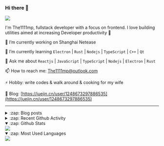 ### Hi there 👋

![](https://komarev.com/ghpvc/?username=1111mp&color=green)

I'm The1111mp, fullstack developer with a focus on frontend. I love building utilities aimed at increasing Developer productivity 🙌

🔭 I’m currently working on Shanghai Netease

🌱 I’m currently learning `Electron` | `Rust` | `Nodejs` | `TypeScript` | `C++` | `Qt`

💬 Ask me about `Reactjs` | `JavaScript` | `TypeScript` | `Nodejs` | `Electron` | `Rust`

📫 How to reach me: <a href="mailto:The1111mp@outlook.com">The1111mp@outlook.com</a>

⚡ Hobby: write codes & walk around & cooking for my wife

📖 Blog: [https://juejin.cn/user/1248673297886535](https://juejin.cn/user/1248673297886535)

***

<details>
  <summary>:zap: Blog posts</summary>

  - [这里有从零开始构建现代化前端UI组件库所需要的一切](https://juejin.cn/post/7324011329883045915)
  - [使用 nvm-desktop 轻松安装和管理多个 node 版本](https://juejin.cn/post/7267791228872179727)
  - [Electron 中集成 SQLite3 数据库的最佳实践](https://juejin.cn/post/7202807471881306172)
  - [从0开发IM，单聊群聊在线离线消息以及消息的已读未读功能](https://juejin.cn/post/7202583557751865401)
  - [Electron（网页）中实现接近微信消息发送体验的消息输入框及界面](https://juejin.cn/post/7252505446396575781)
  - [Qt中基于QWebEngineView和QWebChannel实现与web的交互](https://juejin.cn/post/7238423148555501629)
</details>

<details>
  <summary>:zap: Recent Github Activity</summary>

  <!--START_SECTION:activity-->
1. 🗣 Commented on [#8255](https://github.com/tauri-apps/tauri/issues/8255#issuecomment-2198004346) in [tauri-apps/tauri](https://github.com/tauri-apps/tauri)
2. 🗣 Commented on [#96](https://github.com/1111mp/nvm-desktop/issues/96#issuecomment-2196682306) in [1111mp/nvm-desktop](https://github.com/1111mp/nvm-desktop)
3. 🗣 Commented on [#98](https://github.com/1111mp/nvm-desktop/issues/98#issuecomment-2196075439) in [1111mp/nvm-desktop](https://github.com/1111mp/nvm-desktop)
4. 🗣 Commented on [#96](https://github.com/1111mp/nvm-desktop/issues/96#issuecomment-2196035024) in [1111mp/nvm-desktop](https://github.com/1111mp/nvm-desktop)
5. 🗣 Commented on [#96](https://github.com/1111mp/nvm-desktop/issues/96#issuecomment-2191006919) in [1111mp/nvm-desktop](https://github.com/1111mp/nvm-desktop)
6. 🎉 Merged PR [#30](https://github.com/1111mp/im_server/pull/30) in [1111mp/im_server](https://github.com/1111mp/im_server)
7. 🗣 Commented on [#97](https://github.com/1111mp/nvm-desktop/issues/97#issuecomment-2181827855) in [1111mp/nvm-desktop](https://github.com/1111mp/nvm-desktop)
8. 🗣 Commented on [#96](https://github.com/1111mp/nvm-desktop/issues/96#issuecomment-2174928274) in [1111mp/nvm-desktop](https://github.com/1111mp/nvm-desktop)
9. 🗣 Commented on [#95](https://github.com/1111mp/nvm-desktop/issues/95#issuecomment-2169167789) in [1111mp/nvm-desktop](https://github.com/1111mp/nvm-desktop)
10. ❗ Opened issue [#7632](https://github.com/DaoCloud/public-image-mirror/issues/7632) in [DaoCloud/public-image-mirror](https://github.com/DaoCloud/public-image-mirror)
  <!--END_SECTION:activity-->
</details>

<details open>
  <summary>:zap: Github Stats</summary>

  <img align="center" src="https://github-readme-stats-sigma-five.vercel.app/api?username=1111mp&show_icons=true&hide_border=true&theme=gruvbox" />
</details>

<details open>
  <summary>:zap: Most Used Languages</summary>

  <img align="center" src="https://github-readme-stats-sigma-five.vercel.app/api/top-langs/?username=1111mp&layout=compact&show_icons=true&hide_border=true&theme=gruvbox" />
</details>


<!--
**1111mp/1111mp** is a ✨ _special_ ✨ repository because its `README.md` (this file) appears on your GitHub profile.

Here are some ideas to get you started:

- 🔭 I’m currently working on ...
- 🌱 I’m currently learning ...
- 👯 I’m looking to collaborate on ...
- 🤔 I’m looking for help with ...
- 💬 Ask me about ...
- 📫 How to reach me: ...
- 😄 Pronouns: ...
- ⚡ Fun fact: ...
-->

